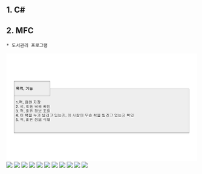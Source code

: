 ## 1. C#


## 2. MFC
    * 도서관리 프로그램
<img src="./img/mfc/lmp.PNG">
<img src="./img/mfc/lmp(1).PNG">
<img src="./img/mfc/lmp(2).PNG">
<img src="./img/mfc/lmp(3).PNG">
<img src="./img/mfc/lmp(4).PNG">
<img src="./img/mfc/lmp(5).PNG">
<img src="./img/mfc/lmp(6).PNG">
<img src="./img/mfc/lmp(7).PNG">
<img src="./img/mfc/lmp(8).PNG">
<img src="./img/mfc/lmp(9).PNG">
<img src="./img/mfc/lmp(10).PNG">
<img src="./img/mfc/lmp(11).PNG">
